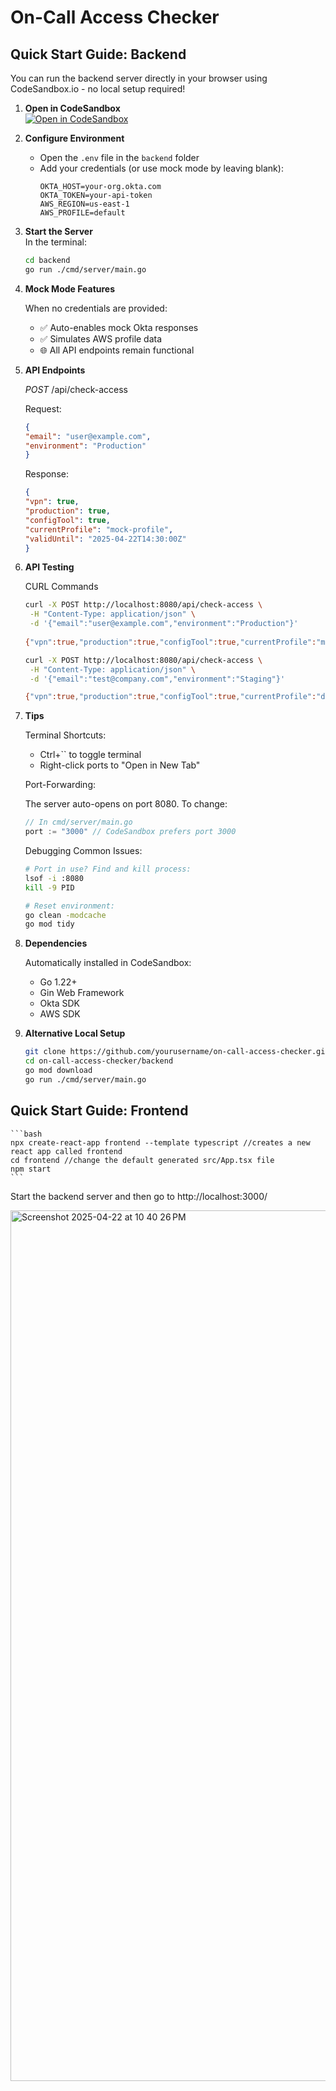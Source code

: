 # On-Call Access Checker

## Quick Start Guide: Backend

You can run the backend server directly in your browser using CodeSandbox.io - no local setup required!

1. **Open in CodeSandbox**  
   [![Open in CodeSandbox](https://codesandbox.io/static/img/play-codesandbox.svg)](https://codesandbox.io/p/github/manali-tiwari/on-call-access-checker/master?file=/backend/cmd/server/main.go)

2. **Configure Environment**  
   - Open the `.env` file in the `backend` folder
   - Add your credentials (or use mock mode by leaving blank):
     ```
     OKTA_HOST=your-org.okta.com
     OKTA_TOKEN=your-api-token
     AWS_REGION=us-east-1
     AWS_PROFILE=default
     ```

3. **Start the Server**  
   In the terminal:
   ```bash
   cd backend
   go run ./cmd/server/main.go

4. **Mock Mode Features**

    When no credentials are provided:
    - ✅ Auto-enables mock Okta responses
    - ✅ Simulates AWS profile data
    - 🌐 All API endpoints remain functional

5. **API Endpoints**
   
   *POST* /api/check-access

    Request:

    ```json
    {
    "email": "user@example.com",
    "environment": "Production"
    }
    ```

    Response:


    ```json
    {
    "vpn": true,
    "production": true,
    "configTool": true,
    "currentProfile": "mock-profile",
    "validUntil": "2025-04-22T14:30:00Z"
    }
    ```

6. **API Testing**
    
   CURL Commands

   ```bash
   curl -X POST http://localhost:8080/api/check-access \
    -H "Content-Type: application/json" \
    -d '{"email":"user@example.com","environment":"Production"}'
  
   {"vpn":true,"production":true,"configTool":true,"currentProfile":"mock-profile","missingGroups":[],"validUntil":"2025-04-22T18:56:09Z","profileArn":"arn:aws:iam::123456789012:user/mock-user"}
   ```

   ```bash
   curl -X POST http://localhost:8080/api/check-access \
    -H "Content-Type: application/json" \
    -d '{"email":"test@company.com","environment":"Staging"}'  

   {"vpn":true,"production":true,"configTool":true,"currentProfile":"dev","missingGroups":[]}
   ```
   
7. **Tips**

    Terminal Shortcuts:
    - Ctrl+`` to toggle terminal
    - Right-click ports to "Open in New Tab"

    Port-Forwarding:

    The server auto-opens on port 8080. To change:

    ```go
    // In cmd/server/main.go
    port := "3000" // CodeSandbox prefers port 3000
    ```

    Debugging Common Issues:

    ```bash
    # Port in use? Find and kill process:
    lsof -i :8080
    kill -9 PID

    # Reset environment:
    go clean -modcache
    go mod tidy
    ```

8. **Dependencies**
    
    Automatically installed in CodeSandbox:
    - Go 1.22+
    - Gin Web Framework
    - Okta SDK
    - AWS SDK   

9. **Alternative Local Setup**
    
    ```bash
    git clone https://github.com/yourusername/on-call-access-checker.git
    cd on-call-access-checker/backend
    go mod download
    go run ./cmd/server/main.go
    ```
    
## Quick Start Guide: Frontend

    ```bash
    npx create-react-app frontend --template typescript //creates a new react app called frontend
    cd frontend //change the default generated src/App.tsx file                                      
    npm start
    ```
   Start the backend server and then go to http://localhost:3000/ 

   <img width="1393" alt="Screenshot 2025-04-22 at 10 40 26 PM" src="https://github.com/user-attachments/assets/f0ec4fa0-94ef-4c2b-9b35-0b57d20a0784" />
